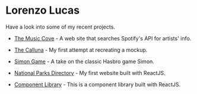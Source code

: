 # Lorenzo Lucas

Have a look into some of my recent projects.

* [The Music Cove](https://llucas314.github.io/ui-pattern-project/) - A web site that searches Spotify's API for artists' info.

* [The Calluna](https://llucas314.github.io/Website-Mockup/) - My first attempt at recreating a mockup.

* [Simon Game](https://llucas314.github.io/simon-game/) - A take on the classic Hasbro game Simon.

* [National Parks Directory](https://zealous-villani-add409.netlify.com) - My first website built with ReactJS.

* [Component Library](https://trusting-shirley-06f0a4.netlify.com/?path=/story/button--primary) - This is a component library built with ReactJS.
